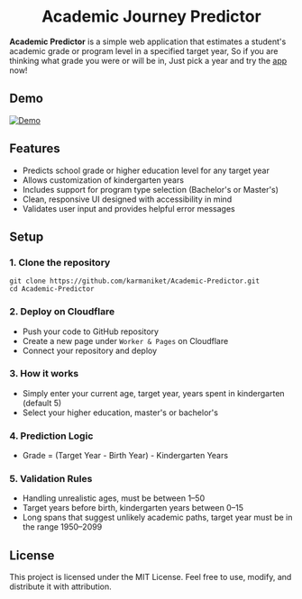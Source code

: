 <h1 align="center">Academic Journey Predictor</h1>

**Academic Predictor** is a simple web application that estimates a student's academic grade or program level in a specified target year, So if you are thinking what grade you were or will be in, Just pick a year and try the [app](https://academicpredictor.pages.dev) now!

## Demo

[![Demo](https://img.youtube.com/vi/RUwyvUAB8Ns/maxresdefault.jpg)](https://youtu.be/RUwyvUAB8Ns)

## Features

- Predicts school grade or higher education level for any target year
- Allows customization of kindergarten years
- Includes support for program type selection (Bachelor's or Master's)
- Clean, responsive UI designed with accessibility in mind
- Validates user input and provides helpful error messages

## Setup

### 1. Clone the repository

    git clone https://github.com/karmaniket/Academic-Predictor.git
    cd Academic-Predictor

### 2. Deploy on Cloudflare

- Push your code to GitHub repository
- Create a new page under `Worker & Pages` on Cloudflare
- Connect your repository and deploy

### 3. How it works

- Simply enter your current age, target year, years spent in kindergarten (default 5)
- Select your higher education, master's or bachelor's

### 4. Prediction Logic

- Grade = (Target Year - Birth Year) - Kindergarten Years

### 5. Validation Rules

- Handling unrealistic ages, must be between 1–50
- Target years before birth, kindergarten years between 0–15
- Long spans that suggest unlikely academic paths, target year must be in the range 1950–2099

## License

This project is licensed under the MIT License. Feel free to use, modify, and distribute it with attribution.
